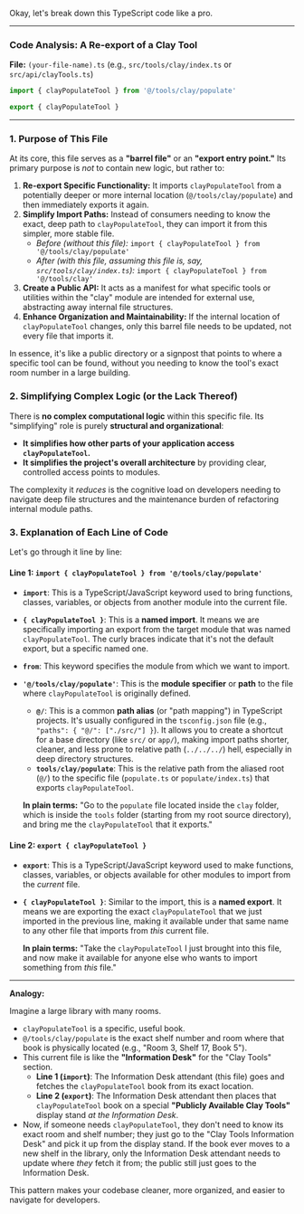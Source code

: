 Okay, let's break down this TypeScript code like a pro.

---

### Code Analysis: A Re-export of a Clay Tool

**File:** `(your-file-name).ts` (e.g., `src/tools/clay/index.ts` or `src/api/clayTools.ts`)

```typescript
import { clayPopulateTool } from '@/tools/clay/populate'

export { clayPopulateTool }
```

---

### 1. Purpose of This File

At its core, this file serves as a **"barrel file"** or an **"export entry point."** Its primary purpose is *not* to contain new logic, but rather to:

1.  **Re-export Specific Functionality:** It imports `clayPopulateTool` from a potentially deeper or more internal location (`@/tools/clay/populate`) and then immediately exports it again.
2.  **Simplify Import Paths:** Instead of consumers needing to know the exact, deep path to `clayPopulateTool`, they can import it from this simpler, more stable file.
    *   *Before (without this file):* `import { clayPopulateTool } from '@/tools/clay/populate'`
    *   *After (with this file, assuming this file is, say, `src/tools/clay/index.ts`):* `import { clayPopulateTool } from '@/tools/clay'`
3.  **Create a Public API:** It acts as a manifest for what specific tools or utilities within the "clay" module are intended for external use, abstracting away internal file structures.
4.  **Enhance Organization and Maintainability:** If the internal location of `clayPopulateTool` changes, only this barrel file needs to be updated, not every file that imports it.

In essence, it's like a public directory or a signpost that points to where a specific tool can be found, without you needing to know the tool's exact room number in a large building.

### 2. Simplifying Complex Logic (or the Lack Thereof)

There is **no complex computational logic** within this specific file. Its "simplifying" role is purely **structural and organizational**:

*   **It simplifies how other parts of your application access `clayPopulateTool`.**
*   **It simplifies the project's overall architecture** by providing clear, controlled access points to modules.

The complexity it *reduces* is the cognitive load on developers needing to navigate deep file structures and the maintenance burden of refactoring internal module paths.

### 3. Explanation of Each Line of Code

Let's go through it line by line:

#### Line 1: `import { clayPopulateTool } from '@/tools/clay/populate'`

*   **`import`**: This is a TypeScript/JavaScript keyword used to bring functions, classes, variables, or objects from another module into the current file.
*   **`{ clayPopulateTool }`**: This is a **named import**. It means we are specifically importing an export from the target module that was named `clayPopulateTool`. The curly braces indicate that it's not the default export, but a specific named one.
*   **`from`**: This keyword specifies the module from which we want to import.
*   **`'@/tools/clay/populate'`**: This is the **module specifier** or **path** to the file where `clayPopulateTool` is originally defined.
    *   **`@/`**: This is a common **path alias** (or "path mapping") in TypeScript projects. It's usually configured in the `tsconfig.json` file (e.g., `"paths": { "@/": ["./src/"] }`). It allows you to create a shortcut for a base directory (like `src/` or `app/`), making import paths shorter, cleaner, and less prone to relative path (`../../../`) hell, especially in deep directory structures.
    *   **`tools/clay/populate`**: This is the relative path from the aliased root (`@/`) to the specific file (`populate.ts` or `populate/index.ts`) that exports `clayPopulateTool`.

    **In plain terms:** "Go to the `populate` file located inside the `clay` folder, which is inside the `tools` folder (starting from my root source directory), and bring me the `clayPopulateTool` that it exports."

#### Line 2: `export { clayPopulateTool }`

*   **`export`**: This is a TypeScript/JavaScript keyword used to make functions, classes, variables, or objects available for other modules to import from the *current* file.
*   **`{ clayPopulateTool }`**: Similar to the import, this is a **named export**. It means we are exporting the exact `clayPopulateTool` that we just imported in the previous line, making it available under that same name to any other file that imports from *this* current file.

    **In plain terms:** "Take the `clayPopulateTool` I just brought into this file, and now make it available for anyone else who wants to import something from *this* file."

---

**Analogy:**

Imagine a large library with many rooms.
*   `clayPopulateTool` is a specific, useful book.
*   `@/tools/clay/populate` is the exact shelf number and room where that book is physically located (e.g., "Room 3, Shelf 17, Book 5").
*   This current file is like the **"Information Desk"** for the "Clay Tools" section.
    *   **Line 1 (`import`)**: The Information Desk attendant (this file) goes and fetches the `clayPopulateTool` book from its exact location.
    *   **Line 2 (`export`)**: The Information Desk attendant then places that `clayPopulateTool` book on a special **"Publicly Available Clay Tools"** display stand *at the Information Desk*.
*   Now, if someone needs `clayPopulateTool`, they don't need to know its exact room and shelf number; they just go to the "Clay Tools Information Desk" and pick it up from the display stand. If the book ever moves to a new shelf in the library, only the Information Desk attendant needs to update where *they* fetch it from; the public still just goes to the Information Desk.

This pattern makes your codebase cleaner, more organized, and easier to navigate for developers.